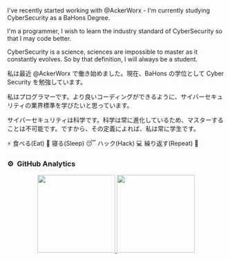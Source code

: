 ### 



I've recently started working with @AckerWorx - I'm currently studying CyberSecurity as a BaHons Degree. 

I'm a programmer, I wish to learn the industry standard of CyberSecurity so that I may code better.

CyberSecurity is a science, sciences are impossible to master as it constantly evolves. So by that definition, I will always be a student.

私は最近 @AckerWorx で働き始めました。現在、BaHons の学位として Cyber​​Security を勉強しています。

私はプログラマーです。より良いコーディングができるように、サイバーセキュリティの業界標準を学びたいと思っています。

サイバーセキュリティは科学です。科学は常に進化しているため、マスターすることは不可能です。ですから、その定義によれば、私は常に学生です。



 ⚡ 食べる(Eat) 🍔 寝る(Sleep) 😴 ハック(Hack) 💻 繰り返す(Repeat) 🔁


### ⚙️ &nbsp;GitHub Analytics

<p align="center">
<a href="https://github.com/413d3z">
  <img height="180em" src="https://github-readme-stats-eight-theta.vercel.app/api?username=413d3z&show_icons=true&theme=algolia&include_all_commits=true&count_private=true"/>
  <img height="180em" src="https://github-readme-stats-eight-theta.vercel.app/api/top-langs/?username=413d3z&layout=compact&langs_count=8&theme=algolia"/>
</a>
</p>
</samp><br>
